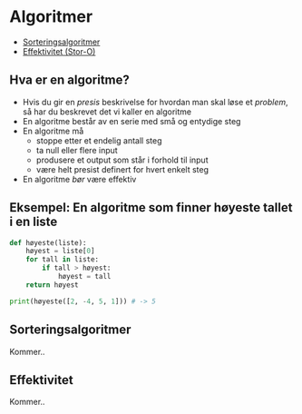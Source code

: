 # Algoritmer

- [Sorteringsalgoritmer](#sorteringsalgoritmer)
- [Effektivitet (Stor-O)](#effektivitet)

## Hva er en algoritme?

- Hvis du gir en *presis* beskrivelse for hvordan man skal løse et *problem*, så har du
beskrevet det vi kaller en algoritme
- En algoritme består av en serie med små og entydige steg
- En algoritme må
  - stoppe etter et endelig antall steg
  - ta null eller flere input
  - produsere et output som står i forhold til input
  - være helt presist definert for hvert enkelt steg
- En algoritme *bør* være effektiv

## Eksempel: En algoritme som finner høyeste tallet i en liste

```python
def høyeste(liste):
    høyest = liste[0]
    for tall in liste:
        if tall > høyest:
            høyest = tall
    return høyest

print(høyeste([2, -4, 5, 1])) # -> 5
```

## Sorteringsalgoritmer

Kommer..

## Effektivitet

Kommer..
